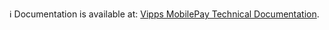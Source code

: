 ℹ️ Documentation is available at:
[Vipps MobilePay Technical Documentation](https://developer.vippsmobilepay.com/docs/SDKs/node-sdk).
